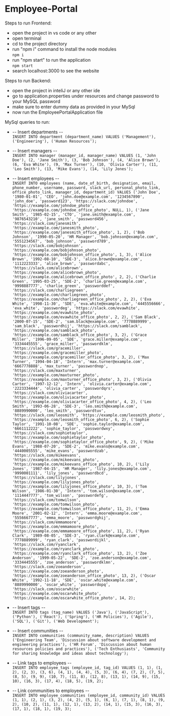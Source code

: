 # Employee-Portal



Steps to run Frontend: 
- open the project in vs code or any other
- open terminal
- cd to the project directory
- run "npm i" command to install the node modules
  <br>`npm i`
- run "npm start" to run the application
  <br>`npm start`
- search localhost:3000 to see the website

Steps to run Backend:
- open the project in inteliJ or any other ide
- go to application.properties under resources and change password to your MySQL password
- make sure to enter dummy data as provided in your MySql
- now run the EmployeePortalApplication file

MySql queries to run:
<br>
- -- Insert departments --<br>
`INSERT INTO department (department_name) VALUES
('Management'), ('Engineering'), ('Human Resources');`

- -- Insert managers --<br>
`INSERT INTO manager (manager_id, manager_name) VALUES
(1, 'John Doe'),
(2, 'Jane Smith'),
(3, 'Bob Johnson'),
(4, 'Alice Brown'),
(6, 'Eva White'),
(9, 'Max Turner'),
(10, 'Olivia Carter'),
(11, 'Leo Smith'),
(13, 'Mike Evans'),
(14, 'Lily Jones');`

- -- Insert employees --<br>
`INSERT INTO employees (name, date_of_birth, designation, email, phone_number, username, password, slack_url, personal_photo_link, office_photo_link, manager_id, department_id)
VALUES
('John Doe', '1980-01-01', 'CEO', 'john.doe@example.com', '1234567890', 'john_doe', 'password123', 'https://slack.com/johndoe', 'https://example.com/johndoe_photo', 'https://example.com/johndoe_office_photo', NULL, 1),
('Jane Smith', '1985-02-15', 'CTO', 'jane.smith@example.com', '9876543210', 'jane_smith', 'password456', 'https://slack.com/janesmith', 'https://example.com/janesmith_photo', 'https://example.com/janesmith_office_photo', 1, 2),
('Bob Johnson', '1990-05-20', 'HR Manager', 'bob.johnson@example.com', '5551234567', 'bob_johnson', 'password789', 'https://slack.com/bobjohnson', 'https://example.com/bobjohnson_photo', 'https://example.com/bobjohnson_office_photo', 1, 3),
('Alice Brown', '1992-08-10', 'SDE-3', 'alice.brown@example.com', '1112223333', 'alice_brown', 'passwordabc', 'https://slack.com/alicebrown', 'https://example.com/alicebrown_photo', 'https://example.com/alicebrown_office_photo', 2, 2),
('Charlie Green', '1995-03-25', 'SDE-2', 'charlie.green@example.com', '9998887777', 'charlie_green', 'passworddef', 'https://slack.com/charliegreen', 'https://example.com/charliegreen_photo', 'https://example.com/charliegreen_office_photo', 2, 2),
('Eva White', '1998-11-30', 'SDE', 'eva.white@example.com', '4445556666', 'eva_white', 'passwordeg', 'https://slack.com/evawhite', 'https://example.com/evawhite_photo', 'https://example.com/evawhite_office_photo', 2, 2),
('Sam Black', '2000-07-15', 'SDE-2', 'sam.black@example.com', '7778889999', 'sam_black', 'passwordhij', 'https://slack.com/samblack', 'https://example.com/samblack_photo', 'https://example.com/samblack_office_photo', 3, 2),
('Grace Miller', '1996-09-05', 'SDE', 'grace.miller@example.com', '3334445555', 'grace_miller', 'passwordklm', 'https://slack.com/gracemiller', 'https://example.com/gracemiller_photo', 'https://example.com/gracemiller_office_photo', 3, 2),
('Max Turner', '1994-04-18', 'Intern', 'max.turner@example.com', '6667778888', 'max_turner', 'passwordnop', 'https://slack.com/maxturner', 'https://example.com/maxturner_photo', 'https://example.com/maxturner_office_photo', 3, 2),
('Olivia Carter', '1997-12-12', 'Intern', 'olivia.carter@example.com', '2223334444', 'olivia_carter', 'passwordqrs', 'https://slack.com/oliviacarter', 'https://example.com/oliviacarter_photo', 'https://example.com/oliviacarter_office_photo', 4, 2),
('Leo Smith', '1993-06-28', 'SDE-3', 'leo.smith@example.com', '8889990000', 'leo_smith', 'passwordtuv', 'https://slack.com/leosmith', 'https://example.com/leosmith_photo', 'https://example.com/leosmith_office_photo', 6, 2),
('Sophie Taylor', '1991-10-08', 'SDE', 'sophie.taylor@example.com', '6661112222', 'sophie_taylor', 'passwordwxy', 'https://slack.com/sophietaylor', 'https://example.com/sophietaylor_photo', 'https://example.com/sophietaylor_office_photo', 9, 2),
('Mike Evans', '1988-07-20', 'SDE-2', 'mike.evans@example.com', '4440005555', 'mike_evans', 'passwordzab', 'https://slack.com/mikeevans', 'https://example.com/mikeevans_photo', 'https://example.com/mikeevans_office_photo', 10, 2),
('Lily Jones', '1987-04-15', 'HR Manager', 'lily.jones@example.com', '9990001111', 'lily_jones', 'passwordbcd', 'https://slack.com/lilyjones', 'https://example.com/lilyjones_photo', 'https://example.com/lilyjones_office_photo', 10, 3),
('Tom Wilson', '1986-01-30', 'Intern', 'tom.wilson@example.com', '1114447777', 'tom_wilson', 'passwordefg', 'https://slack.com/tomwilson', 'https://example.com/tomwilson_photo', 'https://example.com/tomwilson_office_photo', 11, 2),
('Emma Moore', '2001-02-12', 'Intern', 'emma.moore@example.com', '5556667777', 'emma_moore', 'passwordghij', 'https://slack.com/emmamoore', 'https://example.com/emmamoore_photo', 'https://example.com/emmamoore_office_photo', 11, 2),
('Ryan Clark', '1989-08-05', 'SDE-3', 'ryan.clark@example.com', '7778889999', 'ryan_clark', 'passwordijkl', 'https://slack.com/ryanclark', 'https://example.com/ryanclark_photo', 'https://example.com/ryanclark_office_photo', 13, 2),
('Zoe Anderson', '1999-05-22', 'SDE-2', 'zoe.anderson@example.com', '3334445555', 'zoe_anderson', 'passwordklmn', 'https://slack.com/zoeanderson', 'https://example.com/zoeanderson_photo', 'https://example.com/zoeanderson_office_photo', 13, 2),
('Oscar White', '1992-11-18', 'SDE', 'oscar.white@example.com', '8889990000', 'oscar_white', 'passwordopq', 'https://slack.com/oscarwhite', 'https://example.com/oscarwhite_photo', 'https://example.com/oscarwhite_office_photo', 14, 2);`


- -- Insert tags --<br>
`INSERT INTO tags (tag_name) VALUES
('Java'), ('JavaScript'), ('Python'), ('React'), ('Spring'), ('HR Policies'), ('Agile'), ('SQL'), ('Git'), ('Web Development');`

- -- Insert communities --<br>
`INSERT INTO communities (community_name, description) VALUES
('Engineering Team', 'Discussion about software development and engineering practices'),
('HR Forum', 'Discussion about human resources policies and practices'),
('Tech Enthusiasts', 'Community for sharing knowledge and ideas about technology');`

- -- Link tags to employees --<br>
`INSERT INTO employee_tags (employee_id, tag_id) VALUES
(1, 1), (1, 2), (2, 3), (3, 6), (4, 1), (4, 4), (5, 3), (6, 4),
(7, 2), (7, 5), (8, 5), (9, 9), (10, 7), (11, 8), (12, 8), (13, 1),
(14, 9), (15, 10), (16, 3), (17, 4), (18, 5), (19, 2);`

- -- Link communities to employees --<br>
`INSERT INTO employee_communities (employee_id, community_id) VALUES
(1, 1), (2, 1), (3, 2), (4, 2), (5, 1), (6, 1), (7, 1), (8, 1),
(9, 2), (10, 2), (11, 1), (12, 1), (13, 2), (14, 1), (15, 3), (16, 3),
(17, 1), (18, 1), (19, 3);`
